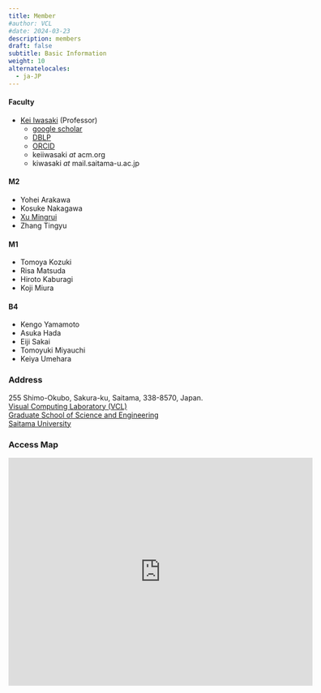```yaml
---
title: Member
#author: VCL 
#date: 2024-03-23 
description: members
draft: false
subtitle: Basic Information
weight: 10
alternatelocales:
  - ja-JP
---
```

<script src="https://kit.fontawesome.com/429fe8bdbc.js" crossorigin="anonymous"></script>

#### Faculty
- [Kei Iwasaki](./cv/) (Professor)
    - [google scholar](https://scholar.google.co.jp/citations?user=PD3Wd9kAAAAJ&hl=ja)
    - [DBLP](https://dblp.org/pid/21/3350.htm)
    - [ORCID](https://orcid.org/my-orcid?orcid=0000-0002-5235-536X)
    - keiiwasaki _at_ acm.org 
    - kiwasaki _at_ mail.saitama-u.ac.jp 
  
#### M2
- Yohei Arakawa
- Kosuke Nakagawa
- [Xu Mingrui](https://asurudo.top/s/KPBP46Mcr)
- Zhang Tingyu

#### M1
- Tomoya Kozuki 
- Risa Matsuda
- Hiroto Kaburagi
- Koji Miura

#### B4
- Kengo Yamamoto
- Asuka Hada
- Eiji Sakai
- Tomoyuki Miyauchi
- Keiya Umehara

### Address
255 Shimo-Okubo, Sakura-ku, Saitama, 338-8570, Japan.  <br>
[Visual Computing Laboratory (VCL)]() <br>
[Graduate School of Science and Engineering](http://www.saitama-u.ac.jp/rikogaku/en.html) <br>
[Saitama University](https://en.saitama-u.ac.jp/) <br>  

### Access Map
<iframe src="https://www.google.com/maps/embed?pb=!1m18!1m12!1m3!1d808.3601905897486!2d139.6069364024916!3d35.862714100000005!2m3!1f0!2f0!3f0!3m2!1i1024!2i768!4f13.1!3m3!1m2!1s0x6018c306614768c5%3A0x2f89aa7965582fe8!2z57eP5ZCI56CU56m25qOf!5e0!3m2!1sja!2sjp!4v1711160425133!5m2!1sja!2sjp" width="600" height="450" style="border:0;" allowfullscreen="" loading="lazy" referrerpolicy="no-referrer-when-downgrade"></iframe>

